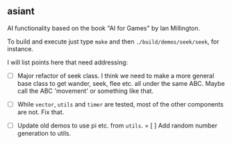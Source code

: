 ## asiant

AI functionality based on the book "AI for Games" by Ian Millington.

To build and execute just type `make` and then `./build/demos/seek/seek`, for instance.

I will list points here that need addressing:

- [ ] Major refactor of seek class. I think we need to make a more general base class to get wander, seek, flee etc. all
under the same ABC. Maybe call the ABC 'movement' or something like that.

- [ ] While `vector`, `utils` and `timer` are tested, most of the other components are not. Fix that.
- [ ] Update old demos to use pi etc. from `utils`.
= [ ] Add random number generation to utils.

